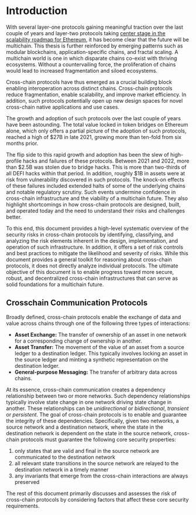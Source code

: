 # Introduction
With several layer-one protocols gaining meaningful traction over the last couple of years and layer-two protocols taking [center stage in the scalability roadmap for Ethereum](https://vitalik.ca/general/2021/12/06/endgame.html), it has become clear that the future will be multichain. This thesis is further reinforced by emerging patterns such as modular blockchains, application-specific chains, and fractal scaling. A multichain world is one in which disparate chains co-exist with thriving ecosystems. Without a countervailing force, the proliferation of chains would lead to increased fragmentation and siloed ecosystems.

Cross-chain protocols have thus emerged as a crucial building block enabling interoperation across distinct chains. Cross-chain protocols reduce fragmentation, enable scalability, and improve market efficiency. In addition, such protocols potentially open up new design spaces for novel cross-chain native applications and use cases.

The growth and adoption of such protocols over the last couple of years have been astounding. The total value locked in token bridges on Ethereum alone, which only offers a partial picture of the adoption of such protocols, reached a high of $27B in late 2021, growing more than ten-fold from six months prior. 

The flip side to this rapid growth and adoption has been the slew of high-profile hacks and failures of these protocols. Between 2021 and 2022, more than $2.5B was stolen due to bridge hacks. This is more than two-thirds of all DEFI hacks within that period. In addition, roughly $1B in assets were at risk from vulnerability discovered in such protocols. The knock-on effects of these failures included extended halts of some of the underlying chains and notable regulatory scrutiny. Such events undermine confidence in cross-chain infrastructure and the viability of a multichain future. They also highlight shortcomings in how cross-chain protocols are designed, built, and operated today and the need to understand their risks and challenges better.

To this end, this document provides a high-level systematic overview of the security risks in cross-chain protocols by identifying, classifying, and analyzing the risk elements inherent in the design, implementation, and operation of such infrastructure. In addition, it offers a set of risk controls and best practices to mitigate the likelihood and severity of risks. While this document provides a general toolkit for reasoning about cross-chain protocols, it does not directly analyze individual protocols. The ultimate objective of this document is to enable progress toward more secure, robust, and decentralized cross-chain infrastructures that can serve as solid foundations for a multichain future. 

## Crosschain Communication Protocols
Broadly defined, cross-chain protocols enable the exchange of data and value across chains through one of the following three types of interactions:

-  **Asset Exchange:** The transfer of ownership of an asset in one network for a corresponding change of ownership in another.
- **Asset Transfer:** The movement of the value of an asset from a source ledger to a destination ledger. This typically involves locking an asset in the source ledger and minting a synthetic representation on the destination ledger. 
- **General-purpose Messaging:** The transfer of arbitrary data across chains.

At its essence, cross-chain communication creates a dependency relationship between two or more networks. Such dependency relationships typically involve state change in one network driving state change in another. These relationships can be _unidirectional_ or _bidirectional_, _transient_ or _persistent_. The goal of cross-chain protocols is to enable and guarantee the integrity of these dependencies. Specifically, given two networks, a source network and a destination network, where the state in the destination network is dependent on the state in the source network, cross-chain protocols must guarantee the following core security properties:

1. only states that are valid and final in the source network are communicated to the destination network
1. all relevant state transitions in the source network are relayed to the destination network in a timely manner
1. any invariants that emerge from the cross-chain interactions are always preserved

The rest of this document primarily discusses and assesses the risk of cross-chain protocols by considering factors that affect these core security requirements. 
